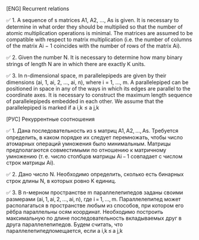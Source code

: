 [ENG] Recurrent relations

✅ 1. A sequence of s matrices A1, A2, ..., As is given. It is necessary to determine in what order they should be multiplied so that the number of atomic multiplication operations is minimal. The matrices are assumed to be compatible with respect to matrix multiplication (i.e. the number of columns of the matrix Ai − 1 coincides with the number of rows of the matrix Ai).

✅ 2. Given the number N. It is necessary to determine how many binary strings of length N are in which there are exactly K units.

✅ 3. In n-dimensional space, m parallelepipeds are given by their dimensions (ai, 1, ai, 2, ..., ai, n), where i = 1, ..., m. A parallelepiped can be positioned in space in any of the ways in which its edges are parallel to the coordinate axes. It is necessary to construct the maximum length sequence of parallelepipeds embedded in each other. We assume that the parallelepiped is marked if a i,k ≤ a j,k

[РУС] Рекуррентные соотношения

✅ 1. Дана последовательность из s матриц A1, A2, …, As. Требуется определить, в каком порядке их следует перемножать, чтобы число атомарных операций умножения было минимальным. Матрицы предполагаются совместимыми по отношению к матричному умножению (т. е. число столбцов матрицы Ai − 1 совпадает с числом строк матрицы Ai).

✅ 2. Дано число N. Необходимо определить, сколько есть бинарных строк длины N, в которых ровно K единиц.

✅ 3. В n-мерном пространстве m параллелепипедов заданы своими размерами (ai, 1, ai, 2, …, ai, n), где i = 1, …, m. Параллелепипед может располагаться в пространстве любым из способов, при котором его рёбра параллельны осям координат. Необходимо построить максимальную по длине последовательность вкладываемых друг в друга параллелепипедов. Будем считать, что параллелепипедпомещается, если a i,k ≤ a j,k 
